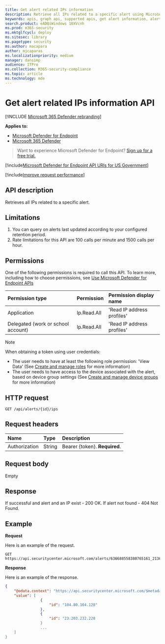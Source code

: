 ```yaml
---
title: Get alert related IPs information
description: Retrieve all IPs related to a specific alert using Microsoft Defender for Endpoint.
keywords: apis, graph api, supported apis, get alert information, alert information, related ip
search.product: eADQiWindows 10XVcnh
ms.prod: m365-security
ms.mktglfcycl: deploy
ms.sitesec: library
ms.pagetype: security
ms.author: macapara
author: mjcaparas
ms.localizationpriority: medium
manager: dansimp
audience: ITPro
ms.collection: M365-security-compliance
ms.topic: article
ms.technology: mde
---
```


# Get alert related IPs information API

[!INCLUDE [Microsoft 365 Defender rebranding](../../includes/microsoft-defender.md)]

**Applies to:**
- [Microsoft Defender for Endpoint](https://go.microsoft.com/fwlink/?linkid=2154037)
- [Microsoft 365 Defender](https://go.microsoft.com/fwlink/?linkid=2118804)

> Want to experience Microsoft Defender for Endpoint? [Sign up for a free trial.](https://www.microsoft.com/microsoft-365/windows/microsoft-defender-atp?ocid=docs-wdatp-exposedapis-abovefoldlink) 


[!include[Microsoft Defender for Endpoint API URIs for US Government](../../includes/microsoft-defender-api-usgov.md)]

[!include[Improve request performance](../../includes/improve-request-performance.md)]


## API description
Retrieves all IPs related to a specific alert.


## Limitations
1. You can query on alerts last updated according to your configured retention period.
2. Rate limitations for this API are 100 calls per minute and 1500 calls per hour.


## Permissions
One of the following permissions is required to call this API. To learn more, including how to choose permissions, see [Use Microsoft Defender for Endpoint APIs](apis-intro.md)

Permission type |	Permission	|	Permission display name
:---|:---|:---
Application |	Ip.Read.All |	'Read IP address profiles'
Delegated (work or school account) | Ip.Read.All |	'Read IP address profiles'

>[!Note]
> When obtaining a token using user credentials:
>- The user needs to have at least the following role permission: 'View Data' (See [Create and manage roles](user-roles.md) for more information)
>- The user needs to have access to the device associated with the alert, based on device group settings (See [Create and manage device groups](machine-groups.md) for more information)

## HTTP request
```
GET /api/alerts/{id}/ips
```

## Request headers

Name | Type | Description
:---|:---|:---
Authorization | String | Bearer {token}. **Required**.


## Request body
Empty

## Response
If successful and alert and an IP exist - 200 OK. If alert not found - 404 Not Found.


## Example

**Request**

Here is an example of the request.

```http
GET https://api.securitycenter.microsoft.com/alerts/636688558380765161_2136280442/ips
```

**Response**

Here is an example of the response.


```json
{
    "@odata.context": "https://api.securitycenter.microsoft.com/$metadata#Ips",    
	"value": [
				{
					"id": "104.80.104.128"
				},
				{
					"id": "23.203.232.228	
				}
				...
	]
}
 
```
